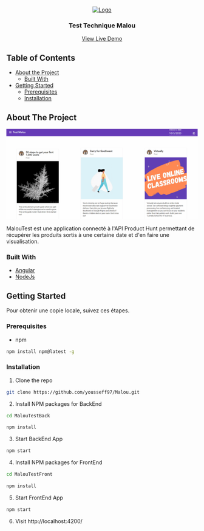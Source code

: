 <!-- PROJECT LOGO -->
<br />
<p align="center">
  <a href="https://malou.io/?lang=en">
    <img src="https://media.licdn.com/dms/image/C4D0BAQFN4OqE3TYkoA/company-logo_200_200/0?e=2131315200&v=beta&t=-bG5_mSnKOmyBOepZf5tAV2kNlnIsUo4n7aTIZvmXVk" alt="Logo" width="80" height="80">
  </a>

  <h3 align="center">Test Technique Malou</h3>

  <p align="center">
    <a href="https://maloutestfront.azurewebsites.net/">View Live Demo</a>
  </p>
</p>



<!-- TABLE OF CONTENTS -->
## Table of Contents

* [About the Project](#about-the-project)
  * [Built With](#built-with)
* [Getting Started](#getting-started)
  * [Prerequisites](#prerequisites)
  * [Installation](#installation)




<!-- ABOUT THE PROJECT -->
## About The Project

[![Product Name Screen Shot][product-screenshot]](https://example.com)

MalouTest est une application connecté à l'API Product Hunt permettant de récupérer les produits sortis à une certaine date et d'en faire une visualisation.

### Built With
* [Angular](https://angular.io/)
* [NodeJs](https://nodejs.org/)


<!-- GETTING STARTED -->
## Getting Started

Pour obtenir une copie locale, suivez ces étapes.

### Prerequisites

* npm
```sh
npm install npm@latest -g
```

### Installation

1. Clone the repo
```sh
git clone https://github.com/yousseff97/Malou.git
```
2. Install NPM packages for BackEnd
```sh
cd MalouTestBack
```
```sh
npm install
```
3. Start BackEnd App
```sh
npm start
```
4. Install NPM packages for FrontEnd
```sh
cd MalouTestFront
```
```sh
npm install
```
5. Start FrontEnd App
```sh
npm start
```
6. Visit http://localhost:4200/



<!-- MARKDOWN LINKS & IMAGES -->
<!-- https://www.markdownguide.org/basic-syntax/#reference-style-links -->
[product-screenshot]: images/Capture.gif
